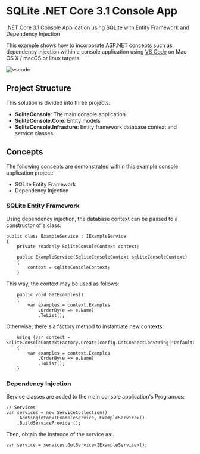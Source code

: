 # SQLite .NET Core 3.1 Console App
.NET Core 3.1 Console Application using SQLite with Entity Framework and Dependency Injection

This example shows how to incorporate ASP.NET concepts such as dependency injection within a console application using [VS Code](https://code.visualstudio.com/) on Mac OS X / macOS or linux targets.

![vscode](https://user-images.githubusercontent.com/1213591/106406012-9d305c00-63fd-11eb-98e0-c2a0fca08afe.png)

## Project Structure

This solution is divided into three projects:

- **SqliteConsole**: The main console application
- **SqliteConsole.Core**: Entity models
- **SqliteConsole.Infrasture**: Entity framework database context and service classes

## Concepts

The following concepts are demonstrated within this example console application project:
- SQLite Entity Framework
- Dependency Injection

### SQLite Entity Framework

Using dependency injection, the database context can be passed to a constructor of a class:

    public class ExampleService : IExampleService
    {
        private readonly SqliteConsoleContext context;

        public ExampleService(SqliteConsoleContext sqliteConsoleContext)
        {
            context = sqliteConsoleContext;
        }

This way, the context may be used as follows:

        public void GetExamples()
        {
            var examples = context.Examples
                .OrderBy(e => e.Name)
                .ToList();

Otherwise, there's a factory method to instantiate new contexts:

        using (var context = SqliteConsoleContextFactory.Create(config.GetConnectionString("DefaultConnection")))
        {
            var examples = context.Examples
                .OrderBy(e => e.Name)
                .ToList();
        }
        
### Dependency Injection

Service classes are added to the main console application's Program.cs:

    // Services
    var services = new ServiceCollection()
        .AddSingleton<IExampleService, ExampleService>()
        .BuildServiceProvider();

Then, obtain the instance of the service as:

    var service = services.GetService<IExampleService>();

